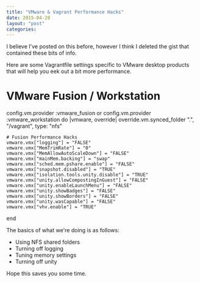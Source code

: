 ```yaml
---
title: "VMware & Vagrant Performance Hacks"
date: 2015-04-28
layout: "post"
categories: 
---
```


I believe I've posted on this before, however I think I deleted the gist that contained these bits of info.

Here are some Vagrantfile settings specific to VMware desktop products that will help you eek out a bit more performance.


  # VMware Fusion / Workstation
  config.vm.provider :vmware_fusion or config.vm.provider :vmware_workstation do |vmware, override|
    override.vm.synced_folder ".", "/vagrant", type: "nfs"

    # Fusion Performance Hacks
    vmware.vmx["logging"] = "FALSE"
    vmware.vmx["MemTrimRate"] = "0"
    vmware.vmx["MemAllowAutoScaleDown"] = "FALSE"
    vmware.vmx["mainMem.backing"] = "swap"
    vmware.vmx["sched.mem.pshare.enable"] = "FALSE"
    vmware.vmx["snapshot.disabled"] = "TRUE"
    vmware.vmx["isolation.tools.unity.disable"] = "TRUE"
    vmware.vmx["unity.allowCompostingInGuest"] = "FALSE"
    vmware.vmx["unity.enableLaunchMenu"] = "FALSE"
    vmware.vmx["unity.showBadges"] = "FALSE"
    vmware.vmx["unity.showBorders"] = "FALSE"
    vmware.vmx["unity.wasCapable"] = "FALSE"
    vmware.vmx["vhv.enable"] = "TRUE"
  end


The basics of what we're doing is as follows:
- Using NFS shared folders
- Turning off logging
- Tuning memory settings
- Turning off unity

Hope this saves you some time.